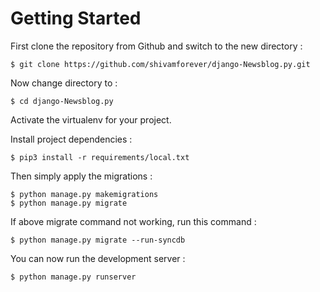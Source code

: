 # Getting Started

First clone the repository from Github and switch to the new directory :

    $ git clone https://github.com/shivamforever/django-Newsblog.py.git

Now change directory to :

    $ cd django-Newsblog.py
    
Activate the virtualenv for your project.
    
Install project dependencies :

    $ pip3 install -r requirements/local.txt
    
Then simply apply the migrations :

    $ python manage.py makemigrations
    $ python manage.py migrate

If above migrate command not working, run this command :

    $ python manage.py migrate --run-syncdb

You can now run the development server :

    $ python manage.py runserver
